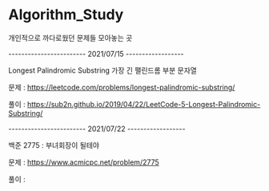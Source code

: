 # Algorithm_Study
개인적으로 까다로웠던 문제들 모아놓는 곳

------------------------ 2021/07/15 ------------------

Longest Palindromic Substring 가장 긴 팰린드롬 부분 문자열

문제 : https://leetcode.com/problems/longest-palindromic-substring/

풀이 : https://sub2n.github.io/2019/04/22/LeetCode-5-Longest-Palindromic-Substring/


------------------------ 2021/07/22 ------------------

백준 2775 : 부녀회장이 될테야

문제 : https://www.acmicpc.net/problem/2775

풀이 : 
